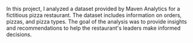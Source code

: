 In this project, I analyzed a dataset provided by Maven Analytics for a fictitious pizza restaurant. The dataset includes information on orders, pizzas, and pizza types. The goal of the analysis was to provide insights and recommendations to help the restaurant's leaders make informed decisions.
